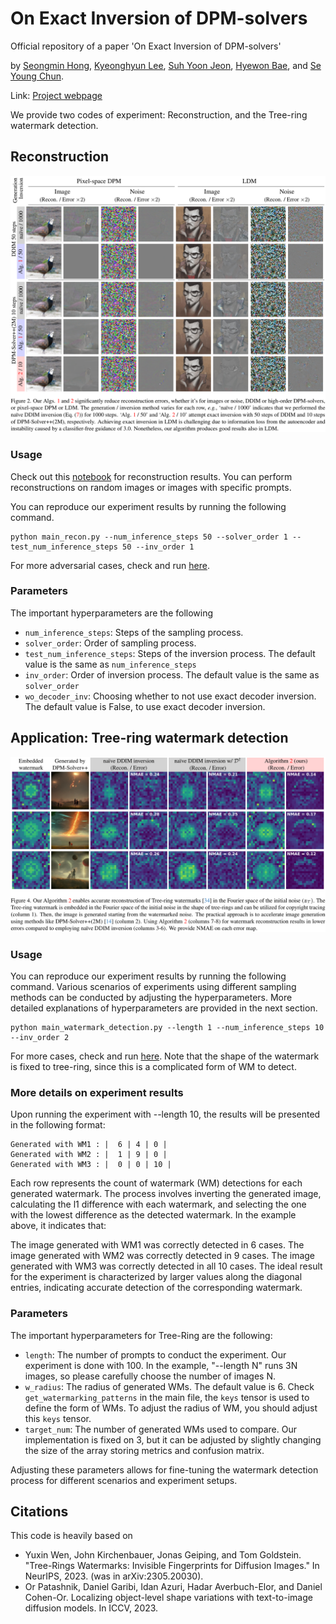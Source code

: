 # On Exact Inversion of DPM-solvers

Official repository of a paper 'On Exact Inversion of DPM-solvers'

by [Seongmin Hong](https://smhongok.github.io), [Kyeonghyun Lee](https://www.linkedin.com/in/khlee0192), [Suh Yoon Jeon](https://www.linkedin.com/in/suhyoonjeon), [Hyewon Bae](https://www.linkedin.com/in/hyewon-bae-05865a260), and [Se Young Chun](https://icl.snu.ac.kr/pi).

Link: [Project webpage](https://smhongok.github.io/inv-dpm.html)

We provide two codes of experiment: Reconstruction, and the Tree-ring watermark detection.

## Reconstruction

<img src=scripts/fig2.png  width="800pt">

### Usage
Check out this [notebook](exact_inversion.ipynb) for reconstruction results. You can perform reconstructions on random images or images with specific prompts.

You can reproduce our experiment results by running the following command.
```
python main_recon.py --num_inference_steps 50 --solver_order 1 --test_num_inference_steps 50 --inv_order 1
```
For more adversarial cases, check and run [here](scripts/run_reconstruction.sh). 

### Parameters
The important hyperparameters are the following
- `num_inference_steps`: Steps of the sampling process.
- `solver_order`: Order of sampling process.
- `test_num_inference_steps`: Steps of the inversion process. The default value is the same as `num_inference_steps`
- `inv_order`: Order of inversion process. The default value is the same as `solver_order`
- `wo_decoder_inv`: Choosing whether to not use exact decoder inversion. The default value is False, to use exact decoder inversion.

## Application: Tree-ring watermark detection

<img src=scripts/fig4.png  width="800pt">

### Usage
You can reproduce our experiment results by running the following command. Various scenarios of experiments using different sampling methods can be conducted by adjusting the hyperparameters. More detailed explanations of hyperparameters are provided in the next section.
```
python main_watermark_detection.py --length 1 --num_inference_steps 10 --inv_order 2
```

For more cases, check and run [here](scripts/run_detection.sh). Note that the shape of the watermark is fixed to tree-ring, since this is a complicated form of WM to detect.

### More details on experiment results
Upon running the experiment with --length 10, the results will be presented in the following format:
```
Generated with WM1 : |  6 | 4 | 0 | 
Generated with WM2 : |  1 | 9 | 0 | 
Generated with WM3 : |  0 | 0 | 10 | 
```
Each row represents the count of watermark (WM) detections for each generated watermark. The process involves inverting the generated image, calculating the l1 difference with each watermark, and selecting the one with the lowest difference as the detected watermark. In the example above, it indicates that:

The image generated with WM1 was correctly detected in 6 cases.
The image generated with WM2 was correctly detected in 9 cases.
The image generated with WM3 was correctly detected in all 10 cases.
The ideal result for the experiment is characterized by larger values along the diagonal entries, indicating accurate detection of the corresponding watermark.

### Parameters
The important hyperparameters for Tree-Ring are the following:

- `length`: The number of prompts to conduct the experiment. Our experiment is done with 100. In the example, "--length N" runs 3N images, so please carefully choose the number of images N. 
- `w_radius`: The radius of generated WMs. The default value is 6. Check `get_watermarking_patterns` in the main file, the `keys` tensor is used to define the form of WMs. To adjust the radius of WM, you should adjust this `keys` tensor.
- `target_num`: The number of generated WMs used to compare. Our implementation is fixed on 3, but it can be adjusted by slightly changing the size of the array storing metrics and confusion matrix.


Adjusting these parameters allows for fine-tuning the watermark detection process for different scenarios and experiment setups.

## Citations
This code is heavily based on 
- Yuxin Wen, John Kirchenbauer, Jonas Geiping, and Tom Goldstein. "Tree-Rings Watermarks: Invisible Fingerprints for Diffusion Images." In NeurIPS, 2023. (was in arXiv:2305.20030).
- Or Patashnik, Daniel Garibi, Idan Azuri, Hadar Averbuch-Elor, and Daniel Cohen-Or. Localizing object-level shape variations with text-to-image diffusion models. In ICCV, 2023.
